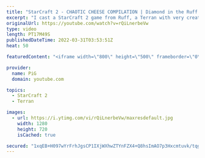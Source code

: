 ```yaml
---
title: "StarCraft 2 - CHAOTIC CHEESE COMPILATION | Diamond in the Ruff #69"
excerpt: "I cast a StarCraft 2 game from Ruff, a Terran with very creative gameplay. How will he ruff up his  opponents? With some delicious cheese  💎 Diamond in the Ruff: https://www.youtube.com/playlist?list=PLFUDU8AOevUfdEq20wYq8Sm9z3sc1yn0l 💎 Follow Ruff: https://www.twitch.tv/ruff_stuff_tv | https://www.youtube.com/ruff_stuff"
originalUrl: https://youtube.com/watch?v=rQiLnerbeVw
type: video
length: PT17M49S
publishedDateTime: 2022-03-31T03:53:51Z
heat: 50

featuredContent: "<iframe width=\"800\" height=\"500\" frameborder=\"0\" src=\"https://www.youtube.com/embed/rQiLnerbeVw\" allow=\"accelerometer; autoplay; encrypted-media; gyroscope; picture-in-picture\" allowfullscreen></iframe>"

provider:
  name: PiG
  domain: youtube.com

topics:
  - StarCraft 2
  - Terran

images:
  - url: https://i.ytimg.com/vi/rQiLnerbeVw/maxresdefault.jpg
    width: 1280
    height: 720
    isCached: true

secured: "1xqEB+H097wYrFrhJgsCP1IXjWXhwZTYnFZX4+Q8hsImAO7p3Hxcmtuvk/tqgKVjUwcF0rPMQlAV1E/aj+A4DrI0GVyTxIWas/qPEYfll0sri1KK5Zg4xPm6T0E9IDj9ZIkCvYJR0IGTt0jb0LBAmMRXxrm39iwml7o0PVwZOlk7tfD5VW/zh4IM0Oa48eKDdJsTm6A2XD6kgeT+LOICfgLw+BMvYFdU3g9hFuApW2lojwYcS0cu37n60STneAdlrpe0KqJs2fd88nOhN9RCalkSfyE3zSdZLDa0OiWAnXx6oAHIrKJuydJq6GKf8VcNhuHQouCIaV8a6vQ9HAkynQwzOUDq/8Fa1XYF6CojpvIu1re32E5k+A4yTqLK6g5knXQhK1GzisAsrk6mFLEESgdA7u/0MNxwnZlDv59gBrg=;bdOdjf4RnGnl5kESMIA2KQ=="
---
```


